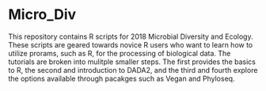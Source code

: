 # Micro_Div
This repository contains R scripts for 2018 Microbial Diversity and Ecology. These scripts are geared towards novice R users who want to learn how to utilize prorams, such as R, for the processing of biological data. The tutorials are broken into mulitple smaller steps. The first provides the basics to R, the second and introduction to DADA2, and the third and fourth explore the options available through pacakges such as Vegan and Phyloseq. 

